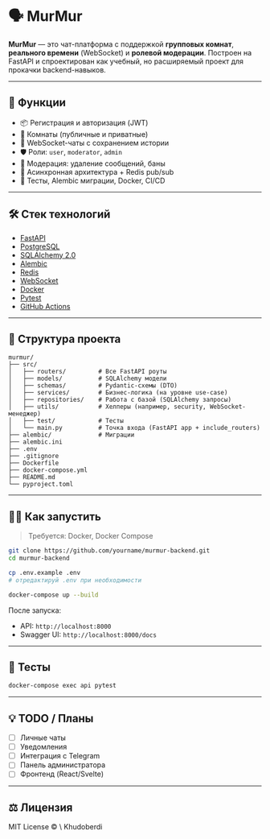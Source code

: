 # 🗣️ MurMur

**MurMur** — это чат-платформа с поддержкой **групповых комнат**, **реального времени** (WebSocket) и **ролевой модерации**. Построен на FastAPI и спроектирован как учебный, но расширяемый проект для прокачки backend-навыков.

---

## 🚀 Функции

- 📦 Регистрация и авторизация (JWT)
- 💬 Комнаты (публичные и приватные)
- 🧵 WebSocket-чаты с сохранением истории
- 🛡️ Роли: `user`, `moderator`, `admin`
- 🧹 Модерация: удаление сообщений, баны
- 🧠 Асинхронная архитектура + Redis pub/sub
- 🧪 Тесты, Alembic миграции, Docker, CI/CD

---

## 🛠️ Стек технологий

- [FastAPI](https://fastapi.tiangolo.com/)
- [PostgreSQL](https://www.postgresql.org/)
- [SQLAlchemy 2.0](https://docs.sqlalchemy.org/)
- [Alembic](https://alembic.sqlalchemy.org/)
- [Redis](https://redis.io/)
- [WebSocket](https://fastapi.tiangolo.com/advanced/websockets/)
- [Docker](https://www.docker.com/)
- [Pytest](https://docs.pytest.org/)
- [GitHub Actions](https://github.com/features/actions)

---

## 📂 Структура проекта

```
murmur/
├── src/
│   ├── routers/         # Все FastAPI роуты
│   ├── models/          # SQLAlchemy модели
│   ├── schemas/         # Pydantic-схемы (DTO)
│   ├── services/        # Бизнес-логика (на уровне use-case)
│   ├── repositories/    # Работа с базой (SQLAlchemy запросы)
│   ├── utils/           # Хелперы (например, security, WebSocket-менеджер)
│   ├── test/            # Тесты
│   └── main.py          # Точка входа (FastAPI app + include_routers)
├── alembic/             # Миграции
├── alembic.ini
├── .env
├── .gitignore
├── Dockerfile
├── docker-compose.yml
├── README.md
└── pyproject.toml

````

---

## 🧑‍💻 Как запустить

> Требуется: Docker, Docker Compose

```bash
git clone https://github.com/yourname/murmur-backend.git
cd murmur-backend

cp .env.example .env
# отредактируй .env при необходимости

docker-compose up --build
````

После запуска:

* API: `http://localhost:8000`
* Swagger UI: `http://localhost:8000/docs`

---

## 🧪 Тесты

```bash
docker-compose exec api pytest
```

---

## 💡 TODO / Планы

* [ ] Личные чаты
* [ ] Уведомления
* [ ] Интеграция с Telegram
* [ ] Панель администратора
* [ ] Фронтенд (React/Svelte)

---

## ⚖️ Лицензия

MIT License © \ Khudoberdi
